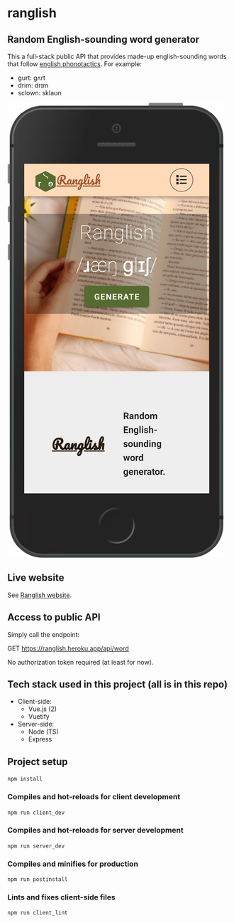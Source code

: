 # ranglish

## Random English-sounding word generator

This a full-stack public API that provides made-up english-sounding words that follow [english phonotactics](https://en.wikipedia.org/wiki/Phonotactics#English_phonotactics). For example:

- gurt: ɡʌrt
- drim: drɪm
- sclown: sklaʊn

![Ranglish home page](https://github.com/FrederickRoman/Ranglish/blob/main/docs/mockups/Ranglish%20(iPhone%205%20SE).png?raw=true)

## Live website

See [Ranglish website](https://ranglish.heroku.app).

## Access to public API

Simply call the endpoint:

GET https://ranglish.heroku.app/api/word

No authorization token required (at least for now).

## Tech stack used in this project (all is in this repo)
- Client-side:
    + Vue.js (2)
    + Vuetify 
- Server-side:
    + Node (TS)
    + Express

## Project setup

```
npm install
```

### Compiles and hot-reloads for client development

```
npm run client_dev
```

### Compiles and hot-reloads for server development

```
npm run server_dev
```

### Compiles and minifies for production

```
npm run postinstall
```

### Lints and fixes client-side files

```
npm run client_lint
```
